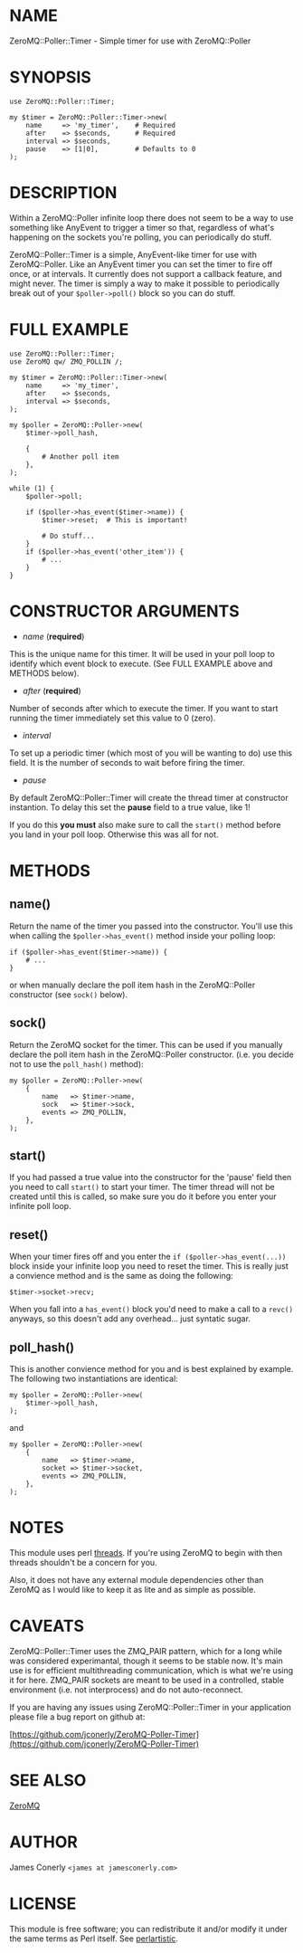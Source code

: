 # NAME

ZeroMQ::Poller::Timer - Simple timer for use with ZeroMQ::Poller

# SYNOPSIS

    use ZeroMQ::Poller::Timer;

    my $timer = ZeroMQ::Poller::Timer->new(
        name     => 'my_timer',    # Required
        after    => $seconds,      # Required
        interval => $seconds,
        pause    => [1|0],         # Defaults to 0
    );

# DESCRIPTION

Within a ZeroMQ::Poller infinite loop there does not seem to be a way
to use something like AnyEvent to trigger a timer so that, regardless
of what's happening on the sockets you're polling, you can periodically
do stuff.

ZeroMQ::Poller::Timer is a simple, AnyEvent-like timer for use with
ZeroMQ::Poller. Like an AnyEvent timer you can set the timer to fire
off once, or at intervals. It currently does not support a callback
feature, and might never. The timer is simply a way to make it possible
to periodically break out of your `$poller->poll()` block so you
can do stuff.

# FULL EXAMPLE

    use ZeroMQ::Poller::Timer;
    use ZeroMQ qw/ ZMQ_POLLIN /;

    my $timer = ZeroMQ::Poller::Timer->new(
        name     => 'my_timer',
        after    => $seconds,
        interval => $seconds,
    );

    my $poller = ZeroMQ::Poller->new(
        $timer->poll_hash,

        {
            # Another poll item
        },
    );

    while (1) {
        $poller->poll;

        if ($poller->has_event($timer->name)) {
            $timer->reset;  # This is important!

            # Do stuff...
        }
        if ($poller->has_event('other_item')) {
            # ...
        }
    }

# CONSTRUCTOR ARGUMENTS

- _name_     (__required__)

This is the unique name for this timer. It will be used in your poll loop
to identify which event block to execute. (See FULL EXAMPLE above and
METHODS below).

- _after_    (__required__)

Number of seconds after which to execute the timer. If you want to start
running the timer immediately set this value to 0 (zero).

- _interval_

To set up a periodic timer (which most of you will be wanting to do) use
this field. It is the number of seconds to wait before firing the timer.

- _pause_

By default ZeroMQ::Poller::Timer will create the thread timer at constructor
instantion. To delay this set the __pause__ field to a true value, like 1!

If you do this __you must__ also make sure to call the `start()` method before
you land in your poll loop. Otherwise this was all for not.

# METHODS

## name()

Return the name of the timer you passed into the constructor. You'll use
this when calling the `$poller->has_event()` method inside your polling
loop:

    if ($poller->has_event($timer->name)) {
        # ...
    }

or when manually declare the poll item hash in the ZeroMQ::Poller
constructor (see `sock()` below).

## sock()

Return the ZeroMQ socket for the timer. This can be used if you manually
declare the poll item hash in the ZeroMQ::Poller constructor. (i.e. you
decide not to use the `poll_hash()` method):

    my $poller = ZeroMQ::Poller->new(
        {
            name   => $timer->name,
            sock   => $timer->sock,
            events => ZMQ_POLLIN,        
        },
    );

## start()

If you had passed a true value into the constructor for the 'pause' field
then you need to call `start()` to start your timer. The timer thread will
not be created until this is called, so make sure you do it before you enter
your infinite poll loop.

## reset()

When your timer fires off and you enter the `if ($poller->has_event(...))`
block inside your infinite loop you need to reset the timer. This is really
just a convience method and is the same as doing the following:

    $timer->socket->recv;

When you fall into a `has_event()` block you'd need to make a call to a
`revc()` anyways, so this doesn't add any overhead... just syntatic sugar.

## poll\_hash()

This is another convience method for you and is best explained by example.
The following two instantiations are identical:

    my $poller = ZeroMQ::Poller->new(
        $timer->poll_hash,
    );

and

    my $poller = ZeroMQ::Poller->new(
        {
            name   => $timer->name,
            socket => $timer->socket,
            events => ZMQ_POLLIN,
        },
    );

# NOTES

This module uses perl [threads](http://search.cpan.org/perldoc?threads). If
you're using ZeroMQ to begin with then threads shouldn't be a concern for you.

Also, it does not have any external module dependencies other than ZeroMQ
as I would like to keep it as lite and as simple as possible. 

# CAVEATS

ZeroMQ::Poller::Timer uses the ZMQ\_PAIR pattern, which for a long while
was considered experimantal, though it seems to be stable now. It's main
use is for efficient multithreading communication, which is what we're
using it for here. ZMQ\_PAIR sockets are meant to be used in a controlled,
stable environment (i.e. not interprocess) and do not auto-reconnect.

If you are having any issues using ZeroMQ::Poller::Timer in your application
please file a bug report on github at:

[https://github.com/jconerly/ZeroMQ-Poller-Timer](https://github.com/jconerly/ZeroMQ-Poller-Timer)

# SEE ALSO

[ZeroMQ](http://search.cpan.org/perldoc?ZeroMQ)

# AUTHOR

James Conerly `<james at jamesconerly.com>`

# LICENSE

This module is free software; you can redistribute it and/or modify
it under the same terms as Perl itself. See [perlartistic](http://search.cpan.org/perldoc?perlartistic).
